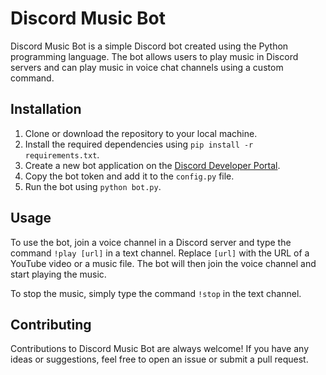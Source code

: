 # Discord Music Bot 

Discord Music Bot is a simple Discord bot created using the Python programming language. The bot allows users to play music in Discord servers and can play music in voice chat channels using a custom command.

## Installation

1. Clone or download the repository to your local machine.
2. Install the required dependencies using `pip install -r requirements.txt`.
3. Create a new bot application on the [Discord Developer Portal](https://discord.com/developers/applications).
4. Copy the bot token and add it to the `config.py` file.
5. Run the bot using `python bot.py`.

## Usage

To use the bot, join a voice channel in a Discord server and type the command `!play [url]` in a text channel. Replace `[url]` with the URL of a YouTube video or a music file. The bot will then join the voice channel and start playing the music.

To stop the music, simply type the command `!stop` in the text channel.

## Contributing

Contributions to Discord Music Bot are always welcome! If you have any ideas or suggestions, feel free to open an issue or submit a pull request.  
